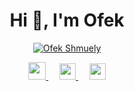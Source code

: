 <h1 align="center">
Hi 👋, I'm Ofek</h1>


<p align="center">
<a href="https://github.com/ofekshmuely/my-avatar"><img src="https://pbs.twimg.com/profile_banners/876106701895847936/1594601562/1500x500" alt="Ofek Shmuely" ></a>
</p>


<p align="center">

  <a href="https://ofek.xyz">
    <img src="https://img.icons8.com/material/256/000000/globe--v1.png" width="28px"/>
  </a>
  &emsp;
  <a href="https://linkedin.com/in/ofeks">
    <img src="https://img.icons8.com/color/48/000000/linkedin.png" width="26px"/>
  </a>
  &emsp;
  <a href="https://twitter.com/ofek_shmuely">
    <img src="https://img.icons8.com/fluent/48/000000/twitter.png" width="26px"/>
  </a>
